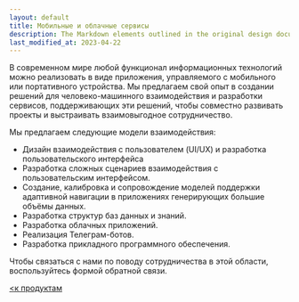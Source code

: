 ```yaml
---
layout: default
title: Мобильные и облачные сервисы
description: The Markdown elements outlined in the original design document.
last_modified_at: 2023-04-22
---
```


В современном мире любой функционал информационных технологий можно реализовать в виде приложения, управляемого с мобильного или портативного устройства. Мы предлагаем свой опыт в создании решений для человеко-машинного взаимодействия и разработки сервисов, поддерживающих эти решений, чтобы совместно развивать проекты и выстраивать взаимовыгодное сотрудничество.

Мы предлагаем следующие модели взаимодействия:

- Дизайн взаимодействия с пользователем (UI/UX) и разработка пользовательского интерфейса
- Разработка сложных сценариев взаимодействия с пользовательским интерфейсом.
- Создание, калибровка и сопровождение моделей поддержки адаптивной навигации в приложениях генерирующих большие объёмы данных.
- Разработка структур баз данных и знаний.
- Разработка облачных приложений.
- Реализация Телеграм-ботов.
- Разработка прикладного программного обеспечения.

Чтобы связаться с нами по поводу сотрудничества в этой области, воспользуйтесь формой обратной связи.

[<к продуктам](/products/)